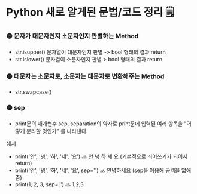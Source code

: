 # Python 새로 알게된 문법/코드 정리 🗒️

### 🟡 문자가 대문자인지 소문자인지 판별하는 Method
- str.isupper() 문자열이 대문자인지 판별 -> bool 형태의 결과 return
- str.islower() 문자열이 소문자인지 판별 > bool 형태의 결과 return


### 🟡 대문자는 소문자로, 소문자는 대문자로 변환해주는 Method
- str.swapcase()

### 🟡 sep
- print문의 매개변수 sep, separation의 약자로 print문에 입력된 여러 항목을 "어떻게 분리할 것인가" 를 나타낸다.

예시
- print('안', '녕', '하', '세', '요') 🔜 안 녕 하 세 요 (기본적으로 띄어쓰기가 되어서 return)
- print('안', '녕', '하', '세', '요', sep='') 🔜 안녕하세요 (sep을 이용해 공백을 없애줌)
- print(1, 2, 3, sep=',') 🔜 1,2,3

